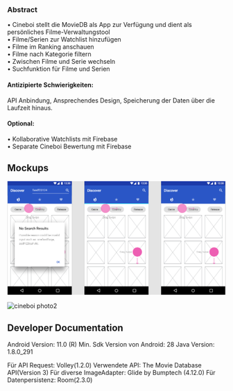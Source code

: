 ### Abstract

•	Cineboi stellt die MovieDB als App zur Verfügung und dient als persönliches Filme-Verwaltungstool<br>
•	Filme/Serien zur Watchlist hinzufügen<br>
•	Filme im Ranking anschauen<br>
•	Filme nach Kategorie filtern<br>
•	Zwischen Filme und Serie wechseln<br>
•	Suchfunktion für Filme und Serien <br>
#### Antizipierte Schwierigkeiten:<br>
API Anbindung, Ansprechendes Design, Speicherung der Daten über die Laufzeit hinaus.<br>
####  Optional:<br>
•	Kollaborative Watchlists mit Firebase<br>
•	Separate Cineboi Bewertung mit Firebase

## Mockups

![cineboi photo1](Admin/Mockups/photo1.png?raw=true)

![cineboi photo2](README_Images/photo2.png?raw=true)

## Developer Documentation

Android Version: 11.0 (R) 
Min. Sdk Version von Android: 28
Java Version: 1.8.0_291

Für API Request: Volley(1.2.0)
Verwendete API: The Movie Database API(Version 3)
Für diverse ImageAdapter: Glide by Bumptech (4.12.0)
Für Datenpersistenz: Room(2.3.0)



